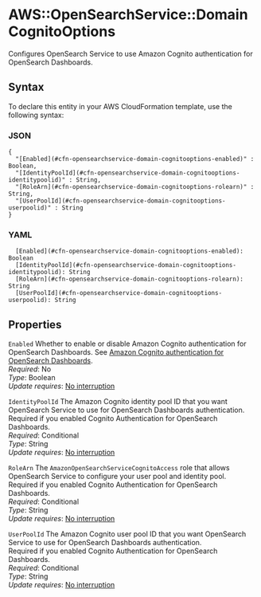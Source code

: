 # AWS::OpenSearchService::Domain CognitoOptions<a name="aws-properties-opensearchservice-domain-cognitooptions"></a>

Configures OpenSearch Service to use Amazon Cognito authentication for OpenSearch Dashboards\.

## Syntax<a name="aws-properties-opensearchservice-domain-cognitooptions-syntax"></a>

To declare this entity in your AWS CloudFormation template, use the following syntax:

### JSON<a name="aws-properties-opensearchservice-domain-cognitooptions-syntax.json"></a>

```
{
  "[Enabled](#cfn-opensearchservice-domain-cognitooptions-enabled)" : Boolean,
  "[IdentityPoolId](#cfn-opensearchservice-domain-cognitooptions-identitypoolid)" : String,
  "[RoleArn](#cfn-opensearchservice-domain-cognitooptions-rolearn)" : String,
  "[UserPoolId](#cfn-opensearchservice-domain-cognitooptions-userpoolid)" : String
}
```

### YAML<a name="aws-properties-opensearchservice-domain-cognitooptions-syntax.yaml"></a>

```
  [Enabled](#cfn-opensearchservice-domain-cognitooptions-enabled): Boolean
  [IdentityPoolId](#cfn-opensearchservice-domain-cognitooptions-identitypoolid): String
  [RoleArn](#cfn-opensearchservice-domain-cognitooptions-rolearn): String
  [UserPoolId](#cfn-opensearchservice-domain-cognitooptions-userpoolid): String
```

## Properties<a name="aws-properties-opensearchservice-domain-cognitooptions-properties"></a>

`Enabled`  <a name="cfn-opensearchservice-domain-cognitooptions-enabled"></a>
Whether to enable or disable Amazon Cognito authentication for OpenSearch Dashboards\. See [Amazon Cognito authentication for OpenSearch Dashboards](https://docs.aws.amazon.com/opensearch-service/latest/developerguide/cognito-auth.html)\.  
*Required*: No  
*Type*: Boolean  
*Update requires*: [No interruption](https://docs.aws.amazon.com/AWSCloudFormation/latest/UserGuide/using-cfn-updating-stacks-update-behaviors.html#update-no-interrupt)

`IdentityPoolId`  <a name="cfn-opensearchservice-domain-cognitooptions-identitypoolid"></a>
The Amazon Cognito identity pool ID that you want OpenSearch Service to use for OpenSearch Dashboards authentication\.  
Required if you enabled Cognito Authentication for OpenSearch Dashboards\.  
*Required*: Conditional  
*Type*: String  
*Update requires*: [No interruption](https://docs.aws.amazon.com/AWSCloudFormation/latest/UserGuide/using-cfn-updating-stacks-update-behaviors.html#update-no-interrupt)

`RoleArn`  <a name="cfn-opensearchservice-domain-cognitooptions-rolearn"></a>
The `AmazonOpenSearchServiceCognitoAccess` role that allows OpenSearch Service to configure your user pool and identity pool\.  
Required if you enabled Cognito Authentication for OpenSearch Dashboards\.  
*Required*: Conditional  
*Type*: String  
*Update requires*: [No interruption](https://docs.aws.amazon.com/AWSCloudFormation/latest/UserGuide/using-cfn-updating-stacks-update-behaviors.html#update-no-interrupt)

`UserPoolId`  <a name="cfn-opensearchservice-domain-cognitooptions-userpoolid"></a>
The Amazon Cognito user pool ID that you want OpenSearch Service to use for OpenSearch Dashboards authentication\.  
Required if you enabled Cognito Authentication for OpenSearch Dashboards\.  
*Required*: Conditional  
*Type*: String  
*Update requires*: [No interruption](https://docs.aws.amazon.com/AWSCloudFormation/latest/UserGuide/using-cfn-updating-stacks-update-behaviors.html#update-no-interrupt)